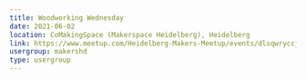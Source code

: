 ```yaml
---
title: Woodworking Wednesday
date: 2021-06-02
location: CoMakingSpace (Makerspace Heidelberg), Heidelberg
link: https://www.meetup.com/Heidelberg-Makers-Meetup/events/dlsqwryccjbdb/
usergroup: makershd
type: usergroup
---
```

